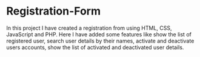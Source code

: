 # Registration-Form
In this project I have created a registration from using HTML, CSS, JavaScript and PHP. Here I have added some features like show the list of registered user, search user
details by their names, activate and deactivate users accounts, show the list of activated and deactivated user details.
<img src=''>
